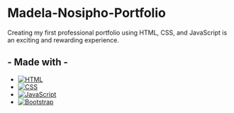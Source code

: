 # Madela-Nosipho-Portfolio
Creating my first professional portfolio using HTML, CSS, and JavaScript is an exciting and rewarding experience.
## - Made with -

- [![HTML](https://img.shields.io/badge/HTML5-E34F26?style=for-the-badge&logo=html5&logoColor=white)](https://html.com) 
- [![CSS](https://img.shields.io/badge/CSS3-1572B6?style=for-the-badge&logo=css3&logoColor=white)](https://css3.com)
- [![JavaScript](https://img.shields.io/badge/JavaScript-F7DF1E?style=for-the-badge&logo=javascript&logoColor=black)](https://www.javascript.com) 
- [![Bootstrap](https://img.shields.io/badge/Bootstrap-563D7C?style=for-the-badge&logo=bootstrap&logoColor=white)](https://getbootstrap.com) 

